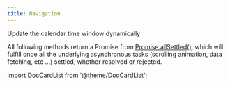 ```yaml
---
title: Navigation
---
```


<p class="subhead">Update the calendar time window dynamically</p>

All following methods return a Promise from [Promise.allSettled()](https://developer.mozilla.org/en-US/docs/Web/JavaScript/Reference/Global_Objects/Promise/allSettled),
which will fulfill once all the underlying asynchronous tasks
(scrolling animation, data fetching, etc ...) settled, whether resolved or rejected.

import DocCardList from '@theme/DocCardList';

<DocCardList />
